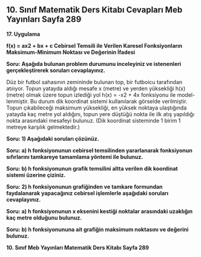 ## 10. Sınıf Matematik Ders Kitabı Cevapları Meb Yayınları Sayfa 289

**17. Uygulama**

**f(x) = ax2 + bx + c Cebirsel Temsili ile Verilen Karesel Fonksiyonların Maksimum-Minimum Noktası ve Değerinin İfadesi**

**Soru: Aşağıda bulunan problem durumunu inceleyiniz ve istenenleri gerçekleştirerek soruları cevaplayınız.**

Düz bir futbol sahasının zemininde bulunan top, bir futboicu tarafından atıiıyor. Topun yatayda aldığı mesafe x (metre) ve yerden yüksekliği h(x) (metre) olmak üzere topun izlediği yol h(x) = -x2 + 4x fonksiyonu ile model- lenmiştir. Bu durum dik koordinat sistemi kullanılarak görselde verilmiştir.  
 Topun çıkabileceği maksimum yüksekliği, en yüksek noktaya ulaştığında yatayda kaç metre yol aldığını, topun yere düştüğü nokta ile ilk atış yapıldığı nokta arasındaki mesafeyi bulunuz. (Dik koordinat sisteminde 1 birim 1 metreye karşılık gelmektedir.)

**Soru: 1) Aşağıdaki soruları çözünüz.**

**Soru: a) h fonksiyonunun cebirsel temsilinden yararlanarak fonksiyonun sıfırlarını tamkareye tamamlama yöntemi ile bulunuz.**

**Soru: b) h fonksiyonunun grafik temsilini altta verilen dik koordinat sistemi üzerine çiziniz.**

**Soru: 2) h fonksiyonunun grafiğinden ve tamkare formundan faydalanarak yapacağınız cebirsel işlemlerle aşağıdaki soruları cevaplayınız.**

**Soru: a) h fonksiyonunun x eksenini kestiği noktalar arasındaki uzaklığın kaç metre olduğunu bulunuz.**

**Soru: b) h fonksiyonununa ait grafiğin maksimum noktasını ve değerini bulunuz.**

**10. Sınıf Meb Yayınları Matematik Ders Kitabı Sayfa 289**